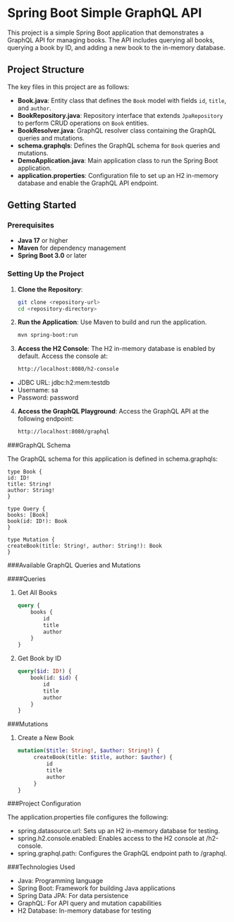 # Spring Boot Simple GraphQL API

This project is a simple Spring Boot application that demonstrates a GraphQL API for managing books. The API includes querying all books, querying a book by ID, and adding a new book to the in-memory database.

## Project Structure

The key files in this project are as follows:

- **Book.java**: Entity class that defines the `Book` model with fields `id`, `title`, and `author`.
- **BookRepository.java**: Repository interface that extends `JpaRepository` to perform CRUD operations on `Book` entities.
- **BookResolver.java**: GraphQL resolver class containing the GraphQL queries and mutations.
- **schema.graphqls**: Defines the GraphQL schema for `Book` queries and mutations.
- **DemoApplication.java**: Main application class to run the Spring Boot application.
- **application.properties**: Configuration file to set up an H2 in-memory database and enable the GraphQL API endpoint.

## Getting Started

### Prerequisites

- **Java 17** or higher
- **Maven** for dependency management
- **Spring Boot 3.0** or later

### Setting Up the Project

1. **Clone the Repository**:
   ```bash
   git clone <repository-url>
   cd <repository-directory>

2. **Run the Application**:
Use Maven to build and run the application.
    ```bash
   mvn spring-boot:run

3. **Access the H2 Console**:
The H2 in-memory database is enabled by default. Access the console at:
    ```bash
   http://localhost:8080/h2-console

- JDBC URL: jdbc:h2:mem:testdb 
- Username: sa
- Password: password

4. **Access the GraphQL Playground**:
Access the GraphQL API at the following endpoint:
    ```bash
    http://localhost:8080/graphql
   
###GraphQL Schema


The GraphQL schema for this application is defined in schema.graphqls:

    type Book {
    id: ID!
    title: String!
    author: String!
    }

    type Query {
    books: [Book]
    book(id: ID!): Book
    }

    type Mutation {
    createBook(title: String!, author: String!): Book
    }

###Available GraphQL Queries and Mutations

####Queries
1. Get All Books
    ```graphql
    query {
        books {
            id
            title
            author
        }
    }

2. Get Book by ID
    ```graphql
    query($id: ID!) {
        book(id: $id) {
            id
            title
            author
        }
    }

###Mutations
1. Create a New Book
    ```graphql
    mutation($title: String!, $author: String!) {
         createBook(title: $title, author: $author) {
             id
             title
             author
         }
    }


###Project Configuration

The application.properties file configures the following:
- spring.datasource.url: Sets up an H2 in-memory database for testing.
- spring.h2.console.enabled: Enables access to the H2 console at /h2-console.
- spring.graphql.path: Configures the GraphQL endpoint path to /graphql.

###Technologies Used
- Java: Programming language 
- Spring Boot: Framework for building Java applications 
- Spring Data JPA: For data persistence 
- GraphQL: For API query and mutation capabilities 
- H2 Database: In-memory database for testing

